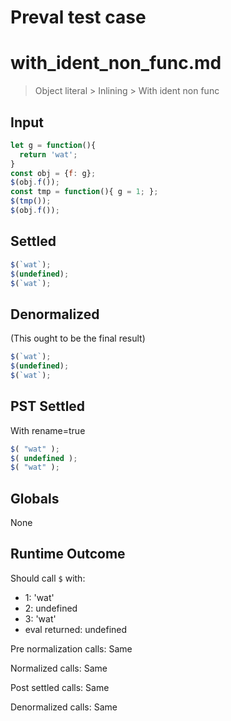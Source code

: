 # Preval test case

# with_ident_non_func.md

> Object literal > Inlining > With ident non func
>
>

## Input

`````js filename=intro
let g = function(){ 
  return 'wat';
}
const obj = {f: g};
$(obj.f());
const tmp = function(){ g = 1; };
$(tmp());
$(obj.f());
`````


## Settled


`````js filename=intro
$(`wat`);
$(undefined);
$(`wat`);
`````


## Denormalized
(This ought to be the final result)

`````js filename=intro
$(`wat`);
$(undefined);
$(`wat`);
`````


## PST Settled
With rename=true

`````js filename=intro
$( "wat" );
$( undefined );
$( "wat" );
`````


## Globals


None


## Runtime Outcome


Should call `$` with:
 - 1: 'wat'
 - 2: undefined
 - 3: 'wat'
 - eval returned: undefined

Pre normalization calls: Same

Normalized calls: Same

Post settled calls: Same

Denormalized calls: Same

